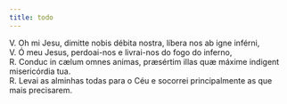 ```yaml
---
title: todo
---
```

<div class="container-fluid">
<div class="row">
<div class="text-justify">
V. Oh mi Jesu, dimitte nobis débita nostra, líbera nos ab igne inférni,
</div>
<div class="text-justify">
V. Ó meu Jesus, perdoai-nos e livrai-nos do fogo do inferno,
</div>
<div class="text-justify">
<span class="text-danger">R.</span> Conduc in cælum omnes animas, præsértim illas quæ máxime indigent misericórdia tua.
</div>
<div class="text-justify">
<span class="text-danger">R.</span> Levai as alminhas todas para o Céu e socorrei principalmente as que mais precisarem.
</div>
</div>
</div>
